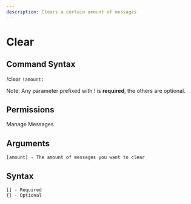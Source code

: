 ```yaml
---
description: Clears a certain amount of messages
---
```


# Clear

## Command Syntax

/clear `!amount:`

Note: Any parameter prefixed with ! is **required**, the others are optional.

## **Permissions**

Manage Messages

## **Arguments**

```
[amount] - The amount of messages you want to clear
```

## Syntax

```
[] - Required
{} - Optional
```
